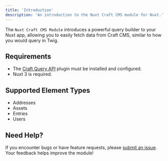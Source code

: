 ```yaml
---
title: 'Introduction'
description: 'An introduction to the Nuxt Craft CMS module for Nuxt.'
---
```


The `Nuxt Craft CMS Module` introduces a powerful query builder to your Nuxt app, allowing you to easily fetch data from Craft CMS, 
similar to how you would query in Twig.

## Requirements

- The [Craft Query API](/libraries/craft-query-api) plugin must be installed and configured.
- Nuxt 3 is required.

## Supported Element Types

- Addresses
- Assets
- Entries
- Users

## Need Help?

If you encounter bugs or have feature requests, please [submit an issue](https://github.com/samuelreichor/nuxt-craftcms/issues/new). Your feedback helps improve the module!
